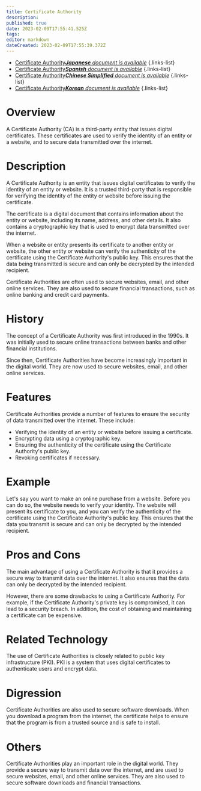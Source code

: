 ```yaml
---
title: Certificate Authority
description: 
published: true
date: 2023-02-09T17:55:41.525Z
tags: 
editor: markdown
dateCreated: 2023-02-09T17:55:39.372Z
---
```


- [Certificate Authority***Japanese** document is available*](/ja/Knowledge-base/Dictionary/certificate-authority)
{.links-list}
- [Certificate Authority***Spanish** document is available*](/es/Knowledge-base/Dictionary/certificate-authority)
{.links-list}
- [Certificate Authority***Chinese Simplified** document is available*](/zh/Knowledge-base/Dictionary/certificate-authority)
{.links-list}
- [Certificate Authority***Korean** document is available*](/ko/Knowledge-base/Dictionary/certificate-authority)
{.links-list}


# Overview
A Certificate Authority (CA) is a third-party entity that issues digital certificates. These certificates are used to verify the identity of an entity or a website, and to secure data transmitted over the internet.

# Description
A Certificate Authority is an entity that issues digital certificates to verify the identity of an entity or website. It is a trusted third-party that is responsible for verifying the identity of the entity or website before issuing the certificate.

The certificate is a digital document that contains information about the entity or website, including its name, address, and other details. It also contains a cryptographic key that is used to encrypt data transmitted over the internet.

When a website or entity presents its certificate to another entity or website, the other entity or website can verify the authenticity of the certificate using the Certificate Authority's public key. This ensures that the data being transmitted is secure and can only be decrypted by the intended recipient.

Certificate Authorities are often used to secure websites, email, and other online services. They are also used to secure financial transactions, such as online banking and credit card payments.

# History
The concept of a Certificate Authority was first introduced in the 1990s. It was initially used to secure online transactions between banks and other financial institutions.

Since then, Certificate Authorities have become increasingly important in the digital world. They are now used to secure websites, email, and other online services.

# Features
Certificate Authorities provide a number of features to ensure the security of data transmitted over the internet. These include:

- Verifying the identity of an entity or website before issuing a certificate.
- Encrypting data using a cryptographic key.
- Ensuring the authenticity of the certificate using the Certificate Authority's public key.
- Revoking certificates if necessary.

# Example
Let's say you want to make an online purchase from a website. Before you can do so, the website needs to verify your identity. The website will present its certificate to you, and you can verify the authenticity of the certificate using the Certificate Authority's public key. This ensures that the data you transmit is secure and can only be decrypted by the intended recipient.

# Pros and Cons
The main advantage of using a Certificate Authority is that it provides a secure way to transmit data over the internet. It also ensures that the data can only be decrypted by the intended recipient.

However, there are some drawbacks to using a Certificate Authority. For example, if the Certificate Authority's private key is compromised, it can lead to a security breach. In addition, the cost of obtaining and maintaining a certificate can be expensive.

# Related Technology
The use of Certificate Authorities is closely related to public key infrastructure (PKI). PKI is a system that uses digital certificates to authenticate users and encrypt data.

# Digression
Certificate Authorities are also used to secure software downloads. When you download a program from the internet, the certificate helps to ensure that the program is from a trusted source and is safe to install.

# Others
Certificate Authorities play an important role in the digital world. They provide a secure way to transmit data over the internet, and are used to secure websites, email, and other online services. They are also used to secure software downloads and financial transactions.